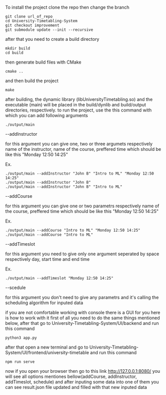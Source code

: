 To install the project clone the repo then change the branch
```
git clone url_of_repo
cd University-Timetabling-System
git checkout improvement
git submodule update --init --recursive
```

after that you need to create a build directory
```
mkdir build
cd build
```
then generate build files with CMake
```
cmake ..
```
and then build the project
```
make
```
after building, the dynamic library (libUniversityTimetabling.so) and the executable (main) will be placed in the build/dynlib and build/output directories, respectively.
to run the project, use the this command with which you can add following arguments
```
./output/main
```

--addInstructor

for this argument you can give one, two or three argumets respectively name of the instructor, name of the course, preffered time which should be like this "Monday 12:50 14:25"

Ex. 
```
./output/main --addInstructor "John B" "Intro to ML" "Monday 12:50 14:25"
./output/main --addInstructor "John B"
./output/main --addInstructor "John B" "Intro to ML"
```
--addCourse

for this argument you can give one or two parametrs respectively name of the course,  preffered time which should be like this "Monday 12:50 14:25"

Ex. 
```
./output/main --addCourse "Intro to ML" "Monday 12:50 14:25"
./output/main --addCourse "Intro to ML"
```

--addTimeslot

for this argument you need to give only one argument seperated by space respectively day, start time and end time

Ex. 
```
./output/main --addTimeslot "Monday 12:50 14:25"
```

--scedule

for this argument you don't need to give any parametrs and it's calling the scheduling algorithm for inputed data

if you are not comfortable working with console there is a GUI for you here is how to work with it first of all you need to do the same things mentioned below, after that go to University-Timetabling-System/UI/backend and run this command

```
python3 app.py
```
after that open a new terminal and go to University-Timetabling-System/UI/frontend/university-timetable and run this command

```
npm run serve
```

now if you open your browser then go to this link http://127.0.0.1:8080/ you will see all options mentiones bellow(addCourse, addInstructor, addTimeslot, schedule) and after inputing some data into one of them you can see result.json file updated and filled with that new inputed data